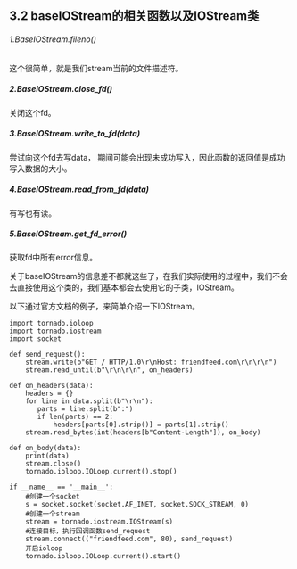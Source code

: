 ## 3.2 baseIOStream的相关函数以及IOStream类

###### 1.BaseIOStream.fileno()
这个很简单，就是我们stream当前的文件描述符。

##### 2.BaseIOStream.close_fd()
关闭这个fd。

##### 3.BaseIOStream.write_to_fd(data)
尝试向这个fd去写data， 期间可能会出现未成功写入，因此函数的返回值是成功写入数据的大小。

##### 4.BaseIOStream.read_from_fd(data)
有写也有读。

##### 5.BaseIOStream.get_fd_error()
获取fd中所有error信息。


关于baseIOStream的信息差不都就这些了，在我们实际使用的过程中，我们不会去直接使用这个类的，我们基本都会去使用它的子类，IOStream。

以下通过官方文档的例子，来简单介绍一下IOStream。
```
import tornado.ioloop
import tornado.iostream
import socket

def send_request():
    stream.write(b"GET / HTTP/1.0\r\nHost: friendfeed.com\r\n\r\n")
    stream.read_until(b"\r\n\r\n", on_headers)

def on_headers(data):
    headers = {}
    for line in data.split(b"\r\n"):
       parts = line.split(b":")
       if len(parts) == 2:
           headers[parts[0].strip()] = parts[1].strip()
    stream.read_bytes(int(headers[b"Content-Length"]), on_body)

def on_body(data):
    print(data)
    stream.close()
    tornado.ioloop.IOLoop.current().stop()

if __name__ == '__main__':
    #创建一个socket
    s = socket.socket(socket.AF_INET, socket.SOCK_STREAM, 0)
    #创建一个stream
    stream = tornado.iostream.IOStream(s)
    #连接目标，执行回调函数send_request
    stream.connect(("friendfeed.com", 80), send_request)
    开启ioloop
    tornado.ioloop.IOLoop.current().start()
```